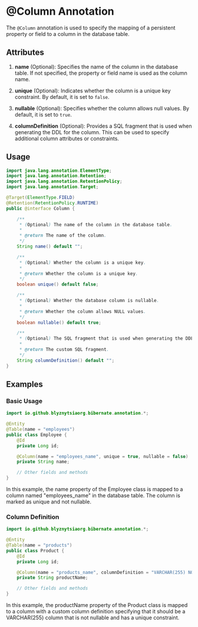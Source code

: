 # @Column Annotation

The `@Column` annotation is used to specify the mapping of a persistent property or field to a column in the database table.

## Attributes

1. **name** (Optional): Specifies the name of the column in the database table. If not specified, the property or field name is used as the column name.

2. **unique** (Optional): Indicates whether the column is a unique key constraint. By default, it is set to `false`.

3. **nullable** (Optional): Specifies whether the column allows null values. By default, it is set to `true`.

4. **columnDefinition** (Optional): Provides a SQL fragment that is used when generating the DDL for the column. This can be used to specify additional column attributes or constraints.

## Usage

```java
import java.lang.annotation.ElementType;
import java.lang.annotation.Retention;
import java.lang.annotation.RetentionPolicy;
import java.lang.annotation.Target;

@Target(ElementType.FIELD)
@Retention(RetentionPolicy.RUNTIME)
public @interface Column {

    /**
     * (Optional) The name of the column in the database table.
     *
     * @return The name of the column.
     */
    String name() default "";

    /**
     * (Optional) Whether the column is a unique key.
     *
     * @return Whether the column is a unique key.
     */
    boolean unique() default false;

    /**
     * (Optional) Whether the database column is nullable.
     *
     * @return Whether the column allows NULL values.
     */
    boolean nullable() default true;

    /**
     * (Optional) The SQL fragment that is used when generating the DDL for the column.
     *
     * @return The custom SQL fragment.
     */
    String columnDefinition() default "";
}
```

## Examples

### Basic Usage
```java
import io.github.blyznytsiaorg.bibernate.annotation.*;

@Entity
@Table(name = "employees")
public class Employee {
    @Id
    private Long id;

    @Column(name = "employees_name", unique = true, nullable = false)
    private String name;

    // Other fields and methods
}
```
In this example, the name property of the Employee class is mapped to a column named "employees_name" in the database table. The column is marked as unique and not nullable.

### Column Definition
```java
import io.github.blyznytsiaorg.bibernate.annotation.*;

@Entity
@Table(name = "products")
public class Product {
    @Id
    private Long id;

    @Column(name = "products_name", columnDefinition = "VARCHAR(255) NOT NULL UNIQUE")
    private String productName;

    // Other fields and methods
}
```
In this example, the productName property of the Product class is mapped to a column with a custom column definition specifying that it should be a VARCHAR(255) column that is not nullable and has a unique constraint.